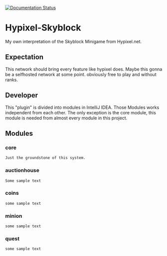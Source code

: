 [![Documentation Status](https://readthedocs.org/projects/hypixelskyblock/badge/?version=latest)](https://hypixelskyblock.readthedocs.io/en/latest/?badge=latest)

Hypixel-Skyblock
================

My own interpretation of the Skyblock Minigame from Hypixel.net.



Expectation
-----------
This network should bring every feature like hypixel does. Maybe this gonna be a selfhosted network at some point. obviously free to play and without ranks.

Developer 
---------

This "plugin" is divided into modules in IntelliJ IDEA. Those Modules works independent from each other. The only exception is the core module, this module is needed from almost every module in this project.

Modules
-------

### core
``
Just the groundstone of this system.
``
### auctionhouse
``
Some sample text
``
### coins
``
some sample text
``
### minion
``
some sample text
``
### quest
``
some sample text
``